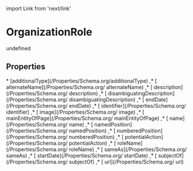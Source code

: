 import Link from 'next/link'
# OrganizationRole

undefined

## Properties

<Grid>
* [additionalType](/Properties/Schema.org/additionalType)
,* [ alternateName](/Properties/Schema.org/ alternateName)
,* [ description](/Properties/Schema.org/ description)
,* [ disambiguatingDescription](/Properties/Schema.org/ disambiguatingDescription)
,* [ endDate](/Properties/Schema.org/ endDate)
,* [ identifier](/Properties/Schema.org/ identifier)
,* [ image](/Properties/Schema.org/ image)
,* [ mainEntityOfPage](/Properties/Schema.org/ mainEntityOfPage)
,* [ name](/Properties/Schema.org/ name)
,* [ namedPosition](/Properties/Schema.org/ namedPosition)
,* [ numberedPosition](/Properties/Schema.org/ numberedPosition)
,* [ potentialAction](/Properties/Schema.org/ potentialAction)
,* [ roleName](/Properties/Schema.org/ roleName)
,* [ sameAs](/Properties/Schema.org/ sameAs)
,* [ startDate](/Properties/Schema.org/ startDate)
,* [ subjectOf](/Properties/Schema.org/ subjectOf)
,* [ url](/Properties/Schema.org/ url)

</Grid>

